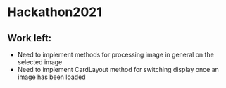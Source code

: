 # Hackathon2021
## Work left:

- Need to implement methods for processing image in general on the selected image
- Need to implement CardLayout method for switching display once an image has been loaded
